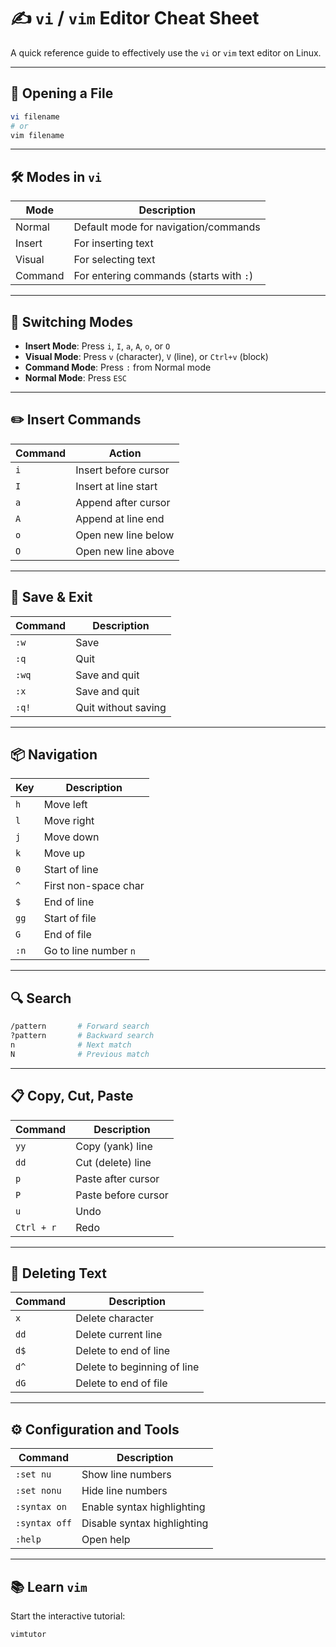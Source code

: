 
# ✍️ `vi` / `vim` Editor Cheat Sheet

A quick reference guide to effectively use the `vi` or `vim` text editor on Linux.

---

## 🚀 Opening a File

```bash
vi filename
# or
vim filename
```

---

## 🛠️ Modes in `vi`

| Mode        | Description                            |
|-------------|----------------------------------------|
| Normal      | Default mode for navigation/commands   |
| Insert      | For inserting text                     |
| Visual      | For selecting text                     |
| Command     | For entering commands (starts with `:`)|

---

## 🔄 Switching Modes

- **Insert Mode**: Press `i`, `I`, `a`, `A`, `o`, or `O`
- **Visual Mode**: Press `v` (character), `V` (line), or `Ctrl+v` (block)
- **Command Mode**: Press `:` from Normal mode
- **Normal Mode**: Press `ESC`

---

## ✏️ Insert Commands

| Command | Action                     |
|---------|----------------------------|
| `i`     | Insert before cursor       |
| `I`     | Insert at line start       |
| `a`     | Append after cursor        |
| `A`     | Append at line end         |
| `o`     | Open new line below        |
| `O`     | Open new line above        |

---

## 💾 Save & Exit

| Command | Description             |
|---------|-------------------------|
| `:w`    | Save                    |
| `:q`    | Quit                    |
| `:wq`   | Save and quit           |
| `:x`    | Save and quit           |
| `:q!`   | Quit without saving     |

---

## 📦 Navigation

| Key | Description         |
|-----|---------------------|
| `h` | Move left           |
| `l` | Move right          |
| `j` | Move down           |
| `k` | Move up             |
| `0` | Start of line       |
| `^` | First non-space char|
| `$` | End of line         |
| `gg`| Start of file       |
| `G` | End of file         |
| `:n`| Go to line number `n` |

---

## 🔍 Search

```bash
/pattern       # Forward search
?pattern       # Backward search
n              # Next match
N              # Previous match
```

---

## 📋 Copy, Cut, Paste

| Command | Description         |
|---------|---------------------|
| `yy`    | Copy (yank) line    |
| `dd`    | Cut (delete) line   |
| `p`     | Paste after cursor  |
| `P`     | Paste before cursor |
| `u`     | Undo                |
| `Ctrl + r` | Redo             |

---

## 🧹 Deleting Text

| Command | Description               |
|---------|---------------------------|
| `x`     | Delete character          |
| `dd`    | Delete current line       |
| `d$`    | Delete to end of line     |
| `d^`    | Delete to beginning of line |
| `dG`    | Delete to end of file     |

---

## ⚙️ Configuration and Tools

| Command        | Description                      |
|----------------|----------------------------------|
| `:set nu`      | Show line numbers                |
| `:set nonu`    | Hide line numbers                |
| `:syntax on`   | Enable syntax highlighting       |
| `:syntax off`  | Disable syntax highlighting      |
| `:help`        | Open help                        |

---

## 📚 Learn `vim`

Start the interactive tutorial:
```bash
vimtutor
```
